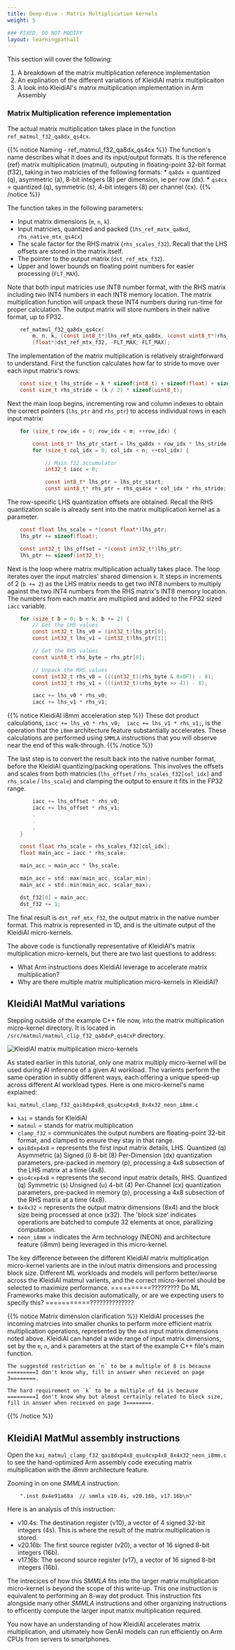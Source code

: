 ```yaml
---
title: Deep-dive - Matrix Multiplication kernels
weight: 5

### FIXED, DO NOT MODIFY
layout: learningpathall
---
```


This section will cover the following:
1. A breakdown of the matrix multiplication reference implementation
2. An explination of the different variations of KleidiAI matrix multiplicaiton
3. A look into KleidiAI's matrix multiplication implementation in Arm Assembly

### Matrix Multiplication reference implementation

The actual matrix multiplication takes place in the function `ref_matmul_f32_qa8dx_qs4cx`.

{{% notice Naming - ref_matmul_f32_qa8dx_qs4cx %}}
    The function's name describes what it does and its input/output formats. It is the reference (ref) matrix multiplication (matmul), outputing in floating-point 32-bit format (f32), taking in two matricies of the following formats:
    * `qa8dx` = quantized (q), asymmetric (a), 8-bit integers (8) per dimension, ie per row (dx).
    * `qs4cx` = quantized (q), symmetric (s), 4-bit integers (8) per channel (cx).
{{% /notice %}}


The function takes in the following parameters:
* Input matrix dimensions (`m`, `n`, `k`).
* Input matricies, quantized and packed (`lhs_ref_matx_qa8xd`, `rhs_native_mtx_qs4cx`)
* The scale factor for the RHS matrix (`rhs_scales_f32`). Recall that the LHS offsets are stored in the matrix itself.
* The pointer to the output matrix (`dst_ref_mtx_f32`).
* Upper and lower bounds on floating point numbers for easier processing (`FLT_MAX`).

Note that both input matricies use INT8 number format, with the RHS matrix including two INT4 numbers in each INT8 memory location. The matrix multiplication function will unpack these INT4 numbers during run-time for proper calculation. The output matrix will store numbers in their native format, up to FP32.

```C
    ref_matmul_f32_qa8dx_qs4cx(
        m, n, k, (const int8_t*)lhs_ref_mtx_qa8dx, (const uint8_t*)rhs_native_mtx_qs4cx, (const float*)rhs_scales_f32,
        (float*)dst_ref_mtx_f32, -FLT_MAX, FLT_MAX);
```


The implementation of the matrix multiplication is relatively straightforward to understand. First the function calculates how far to stride to move over each input matrix's rows:

```C
    const size_t lhs_stride = k * sizeof(int8_t) + sizeof(float) + sizeof(int32_t);
    const size_t rhs_stride = (k / 2) * sizeof(uint8_t);
```

Next the main loop begins, incrementing row and column indexes to obtain the correct pointers (`lhs_ptr` and `rhs_ptr`) to access individual rows in each input matrix:

```C
    for (size_t row_idx = 0; row_idx < m; ++row_idx) {

        const int8_t* lhs_ptr_start = lhs_qa8dx + row_idx * lhs_stride;
        for (size_t col_idx = 0; col_idx < n; ++col_idx) {

            // Main f32 accumulator
            int32_t iacc = 0;

            const int8_t* lhs_ptr = lhs_ptr_start;
            const uint8_t* rhs_ptr = rhs_qs4cx + col_idx * rhs_stride;
```

The row-specific LHS quantization offsets are obtained. Recall the RHS quantization scale is already sent into the matrix multiplication kernel as a parameter.

```C
    const float lhs_scale = *(const float*)lhs_ptr;
    lhs_ptr += sizeof(float);

    const int32_t lhs_offset = *(const int32_t*)lhs_ptr;
    lhs_ptr += sizeof(int32_t);
```


Next is the loop where matrix multiplication actually takes place. The loop iterates over the input matrcies' shared dimension `k`. It steps in increments of 2 (`b += 2`) as the LHS matrix needs to get two INT8 numbers to multiply against the two INT4 numbers from the RHS matrix's INT8 memory location. The numbers from each matrix are multiplied and added to the FP32 sized `iacc` variable. 

```C
    for (size_t b = 0; b < k; b += 2) {
        // Get the LHS values
        const int32_t lhs_v0 = (int32_t)lhs_ptr[0];
        const int32_t lhs_v1 = (int32_t)lhs_ptr[1];

        // Get the RHS values
        const uint8_t rhs_byte = rhs_ptr[0];

        // Unpack the RHS values
        const int32_t rhs_v0 = (((int32_t)(rhs_byte & 0x0F)) - 8);
        const int32_t rhs_v1 = (((int32_t)(rhs_byte >> 4)) - 8);

        iacc += lhs_v0 * rhs_v0;
        iacc += lhs_v1 * rhs_v1;
```


{{% notice KleidiAI i8mm acceleration step %}}
    These dot product calculations, `iacc += lhs_v0 * rhs_v0;  iacc += lhs_v1 * rhs_v1;`, is the operation that the `i8mm` architecture feature substantially accelerates. These calculations are performed using `SMMLA` instructions that you will observe near the end of this walk-through.
{{% /notice %}}

The last step is to convert the result back into the native number format, before the KleidiAI quantizing/packing operations. This involves the offsets and scales from both matricies (`lhs_offset` / `rhs_scales_f32[col_idx]` and `rhs_scale` / `lhs_scale`) and clamping the output to ensure it fits in the FP32 range.

```C
        iacc += lhs_offset * rhs_v0;
        iacc += lhs_offset * rhs_v1;
        .
        .
        .
    }

    const float rhs_scale = rhs_scales_f32[col_idx];
    float main_acc = iacc * rhs_scale;

    main_acc = main_acc * lhs_scale;

    main_acc = std::max(main_acc, scalar_min);
    main_acc = std::min(main_acc, scalar_max);

    dst_f32[0] = main_acc;
    dst_f32 += 1;
```


The final result is `dst_ref_mtx_f32`, the output matrix in the native number format. This matrix is represented in 1D, and is the ultimate output of the KleidiAI micro-kernels.

The above code is functionally representative of KleidiAI's matrix multiplication micro-kernels, but there are two last questions to address:
* What Arm instructions does KleidiAI leverage to accelerate matrix multiplication?
* Why are there multiple matrix multiplication micro-kernels in KleidiAI?

## KleidiAI MatMul variations

Stepping outside of the example C++ file now, into the matrix multiplication micro-kernel directory. It is located in `/src/matmul/matmul_clip_f32_qa8dxP_qs4cxP` directory.

![KleidiAI matrix multiplication micro-kernels](KleidiAI-src-matmul.jpg "Figure 3. KleidiAI src/matmul directory")

As stated earlier in this tutorial, only one matrix multiply micro-kernel will be used during AI inference of a given AI workload. The varients perform the same operation in subtly different ways, each offering a unique speed-up across different AI workload types. Here is one micro-kernel's name explained:

`kai_matmul_clamp_f32_qai8dxp4x8_qsu4cxp4x8_8x4x32_neon_i8mm.c`
* `kai` = stands for KleidiAI
* `matmul` = stands for matrix multiplication
* `clamp_f32` = communicates the output numbers are floating-point 32-bit format, and clamped to ensure they stay in that range.
* `qai8dxp4x8` = represents the first input matrix details, LHS. Quantized (q) Asymmetric (a) Signed (i) 8-bit (8) Per-Dimension (dx) quantization parameters, pre-packed in memory (p), processing a 4x8 subsection of the LHS matrix at a time (4x8).
* `qsu4cxp4x8` = represents the second input matrix details, RHS. Quantized (q) Symmetric (s) Unsigned (u) 4-bit (4) Per-Channel (cx) quantization parameters, pre-packed in memory (p), processing a 4x8 subsection of the RHS matrix at a time (4x8).
* `8x4x32` = represents the output matrix dimensions (8x4) and the block size being processed at once (x32). The 'block size' indicates operations are batched to compute 32 elements at once, parallizing computation.
* `neon_i8mm` = indicates the Arm technology (NEON) and architecture feature (i8mm) being leveraged in this micro-kernel.

The key difference between the different KleidiAI matrix multiplication micro-kernel varients are in the in/out matrix dimensions and processing block size. Different ML workloads and models will perform better/worse across the KleidiAI matmul varients, and the correct micro-kernel should be selected to maximize performance. ==========????????? Do ML Frameworks make this decision automatically, or are we expecting users to specify this? ===========??????????????

{{% notice Matrix dimension clarification %}}
    KleidiAI processes the incoming matrcies into smaller chunks to perform more efficient matrix multiplication operations, represented by the `4x8` input matrix dimensions noted above. KleidiAI can handel a wide range of input matrix dimensions, set by the `m`, `n`, and `k` parameters at the start of the example C++ file's main function.

    The suggested restriction on `n` to be a multiple of 8 is because =========I don't know why, fill in answer when recieved on page 3========.

    The hard requirement on `k` to be a multiple of 64 is because =========I don't know why but almost certainly related to block size, fill in answer when recieved on page 3========.
{{% /notice %}}


## KleidiAI MatMul assembly instructions

Open the `kai_matmul_clamp_f32_qai8dxp4x8_qsu4cxp4x8_8x4x32_neon_i8mm.c` to see the hand-optimized Arm assembly code executing matrix multiplication with the *i8mm* architecture feature.

Zooming in on one *SMMLA* instruction:
```
    ".inst 0x4e91a68a  // smmla v10.4s, v20.16b, v17.16b\n"
```

Here is an analysis of this instruction:
* v10.4s: The destination register (v10), a vector of 4 signed 32-bit integers (4s). This is where the result of the matrix multiplication is stored.
* v20.16b: The first source register (v20), a vector of 16 signed 8-bit integers (16b).
* v17.16b: The second source register (v17), a vector of 16 signed 8-bit integers (16b).

The intrecices of how this *SMMLA* fits into the larger matrix multiplication micro-kernel is beyond the scope of this write-up. This one instruction is equivalent to performing an 8-way dot product. This instruction fits alongside many other *SMMLA* instructions and other organizing instructions to efficently compute the larger input matrix multiplication required.

You now have an understanding of how KleidiAI accelerates matrix multiplication, and ultimately how GenAI models can run efficiently on Arm CPUs from servers to smartphones.